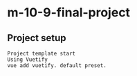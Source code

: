 # m-10-9-final-project

## Project setup

```
Project template start
Using Vuetify
vue add vuetify. default preset.
```
